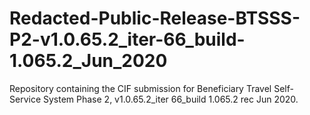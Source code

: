 # Redacted-Public-Release-BTSSS-P2-v1.0.65.2_iter-66_build-1.065.2_Jun_2020
Repository containing the CIF submission for Beneficiary Travel Self-Service System Phase 2, v1.0.65.2_iter 66_build 1.065.2 rec Jun 2020.

